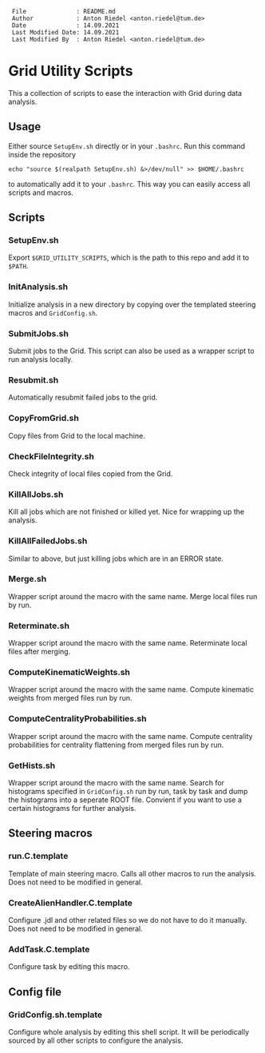 ```
 File              : README.md
 Author            : Anton Riedel <anton.riedel@tum.de>
 Date              : 14.09.2021
 Last Modified Date: 14.09.2021
 Last Modified By  : Anton Riedel <anton.riedel@tum.de>
```

# Grid Utility Scripts

This a collection of scripts to ease the interaction with Grid during data analysis.

## Usage

Either source `SetupEnv.sh` directly or in your `.bashrc`. Run this command inside the repository
```
echo "source $(realpath SetupEnv.sh) &>/dev/null" >> $HOME/.bashrc
```
to automatically add it to your `.bashrc`.
This way you can easily access all scripts and macros.

## Scripts

### SetupEnv.sh
Export `$GRID_UTILITY_SCRIPTS`, which is the path to this repo and add it to `$PATH`.

### InitAnalysis.sh
Initialize analysis in a new directory by copying over the templated steering macros and `GridConfig.sh`.

### SubmitJobs.sh
Submit jobs to the Grid. This script can also be used as a wrapper script to run analysis locally.

### Resubmit.sh
Automatically resubmit failed jobs to the grid.

### CopyFromGrid.sh
Copy files from Grid to the local machine.

### CheckFileIntegrity.sh
Check integrity of local files copied from the Grid.

### KillAllJobs.sh
Kill all jobs which are not finished or killed yet. Nice for wrapping up the analysis.

### KillAllFailedJobs.sh
Similar to above, but just killing jobs which are in an ERROR state.

### Merge.sh
Wrapper script around the macro with the same name. Merge local files run by run.

### Reterminate.sh
Wrapper script around the macro with the same name. Reterminate local files after merging.

### ComputeKinematicWeights.sh
Wrapper script around the macro with the same name. Compute kinematic weights from merged files run by run. 

### ComputeCentralityProbabilities.sh
Wrapper script around the macro with the same name. Compute centrality probabilities for centrality flattening from merged files run by run. 

### GetHists.sh
Wrapper script around the macro with the same name. Search for histograms specified in `GridConfig.sh` run by run, task by task and dump the histograms into a seperate ROOT file. Convient if you want to use a certain histograms for further analysis.

## Steering macros

### run.C.template
Template of main steering macro. Calls all other macros to run the analysis. Does not need to be modified in general.

### CreateAlienHandler.C.template
Configure .jdl and other related files so we do not have to do it manually. Does not need to be modified in general.

### AddTask.C.template
Configure task by editing this macro.

## Config file

### GridConfig.sh.template
Configure whole analysis by editing this shell script. It will be periodically sourced by all other scripts to configure the analysis.
